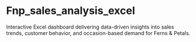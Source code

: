 # Fnp_sales_analysis_excel
Interactive Excel dashboard delivering data-driven insights into sales trends, customer behavior, and occasion-based demand for Ferns &amp; Petals.
